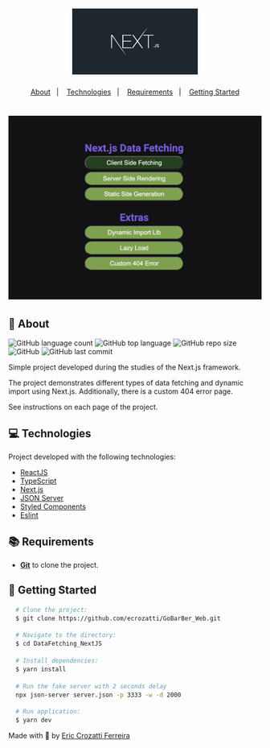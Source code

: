 <h1 align="center">
    <img alt="NextJS-logo" src="https://github.com/ecrozatti/DataFetching_NextJS/blob/main/.github/nextjs.png" width="250px" />
</h1>

<p align="center">
  <a href="#page_with_curl-sobre">About</a>&nbsp;&nbsp;&nbsp;|&nbsp;&nbsp;&nbsp;
  <a href="#computer-tecnologias">Technologies</a>&nbsp;&nbsp;&nbsp;|&nbsp;&nbsp;&nbsp;
  <a href="#books-requisitos">Requirements</a>&nbsp;&nbsp;&nbsp;|&nbsp;&nbsp;&nbsp;
  <a href="#rocket-começando">Getting Started</a>
</p>

<h1 align="center">
    <img alt="DataFetching-NextJS" src="https://github.com/ecrozatti/DataFetching_NextJS/blob/main/.github/application.png" width="600px"/>
</h1>

## :page_with_curl: About
![GitHub language count](https://img.shields.io/github/languages/count/ecrozatti/DataFetching_NextJS)
![GitHub top language](https://img.shields.io/github/languages/top/ecrozatti/DataFetching_NextJS)
![GitHub repo size](https://img.shields.io/github/repo-size/ecrozatti/DataFetching_NextJS)
![GitHub](https://img.shields.io/github/license/ecrozatti/DataFetching_NextJS)
![GitHub last commit](https://img.shields.io/github/last-commit/ecrozatti/DataFetching_NextJS)

Simple project developed during the studies of the Next.js framework.

The project demonstrates different types of data fetching and dynamic import using Next.js. Additionally, there is a custom 404 error page.

See instructions on each page of the project.

## :computer: Technologies
Project developed with the following technologies:

- [ReactJS](https://reactjs.org/)
- [TypeScript](https://www.typescriptlang.org/)
- [Next.js](https://nextjs.org/)
- [JSON Server](https://github.com/typicode/json-server)
- [Styled Components](https://styled-components.com/)
- [Eslint](https://eslint.org/)

## :books: Requirements
- [**Git**](https://git-scm.com/) to clone the project.

## :rocket: Getting Started
``` bash
  # Clone the project:
  $ git clone https://github.com/ecrozatti/GoBarBer_Web.git

  # Navigate to the directory:
  $ cd DataFetching_NextJS
  
  # Install dependencies:
  $ yarn install
  
  # Run the fake server with 2 seconds delay
  npx json-server server.json -p 3333 -w -d 2000

  # Run application:
  $ yarn dev
```

Made with 💚 by [Eric Crozatti Ferreira](https://www.linkedin.com/in/eric-crozatti-1447688a/)
